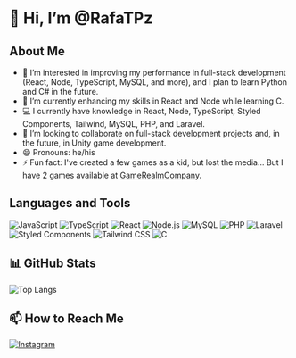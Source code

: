 # 👋 Hi, I’m @RafaTPz

## About Me
- 👀 I’m interested in improving my performance in full-stack development (React, Node, TypeScript, MySQL, and more), and I plan to learn Python and C# in the future.
- 🌱 I’m currently enhancing my skills in React and Node while learning C.  
- 💻 I currently have knowledge in React, Node, TypeScript, Styled Components, Tailwind, MySQL, PHP, and Laravel.  
- 💞️ I’m looking to collaborate on full-stack development projects and, in the future, in Unity game development.
- 😄 Pronouns: he/his
- ⚡ Fun fact: I've created a few games as a kid, but lost the media... But I have 2 games available at [GameRealmCompany](https://gamerealmcompany.itch.io/).

## Languages and Tools
![JavaScript](https://img.shields.io/badge/-JavaScript-F7DF1E?style=flat&logo=JavaScript&logoColor=black)
![TypeScript](https://img.shields.io/badge/-TypeScript-3178C6?style=flat&logo=TypeScript&logoColor=white)
![React](https://img.shields.io/badge/-React-61DAFB?style=flat&logo=React&logoColor=black)
![Node.js](https://img.shields.io/badge/-Node.js-339933?style=flat&logo=Node.js&logoColor=white)
![MySQL](https://img.shields.io/badge/-MySQL-4479A1?style=flat&logo=MySQL&logoColor=white)
![PHP](https://img.shields.io/badge/-PHP-777BB4?style=flat&logo=PHP&logoColor=white)
![Laravel](https://img.shields.io/badge/-Laravel-FF2D20?style=flat&logo=Laravel&logoColor=white)
![Styled Components](https://img.shields.io/badge/-Styled_Components-DB7093?style=flat&logo=styled-components&logoColor=white)
![Tailwind CSS](https://img.shields.io/badge/-Tailwind_CSS-38B2AC?style=flat&logo=tailwind-css&logoColor=white)
![C](https://img.shields.io/badge/-C-A8B9CC?style=flat&logo=C&logoColor=white)

## 📊 GitHub Stats
![Top Langs](https://github-readme-stats.vercel.app/api/top-langs/?username=RafaTPz&layout=compact&theme=dark)

## 📫 How to Reach Me
[![Instagram](https://img.shields.io/badge/-Instagram-E4405F?style=flat&logo=Instagram&logoColor=white)](https://www.instagram.com/orafatp)
<!--[![LinkedIn](https://img.shields.io/badge/-LinkedIn-0077B5?style=flat&logo=LinkedIn&logoColor=white)](https://www.linkedin.com/in/rafael-tp)-->
<!---
RafaTPz/RafaTPz is a ✨ special ✨ repository because its `README.md` (this file) appears on your GitHub profile.
You can click the Preview link to take a look at your changes.
--->
